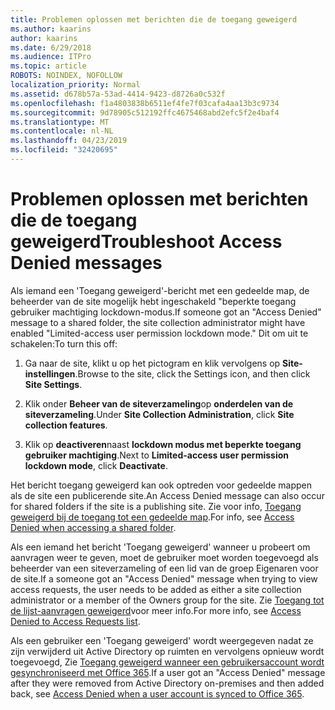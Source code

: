 ```yaml
---
title: Problemen oplossen met berichten die de toegang geweigerd
ms.author: kaarins
author: kaarins
ms.date: 6/29/2018
ms.audience: ITPro
ms.topic: article
ROBOTS: NOINDEX, NOFOLLOW
localization_priority: Normal
ms.assetid: d678b57a-53ad-4414-9423-d8726a0c532f
ms.openlocfilehash: f1a4803838b6511ef4fe7f03cafa4aa13b3c9734
ms.sourcegitcommit: 9d78905c512192ffc4675468abd2efc5f2e4baf4
ms.translationtype: MT
ms.contentlocale: nl-NL
ms.lasthandoff: 04/23/2019
ms.locfileid: "32420695"
---
```

# <a name="troubleshoot-access-denied-messages"></a><span data-ttu-id="84274-102">Problemen oplossen met berichten die de toegang geweigerd</span><span class="sxs-lookup"><span data-stu-id="84274-102">Troubleshoot Access Denied messages</span></span>

<span data-ttu-id="84274-103">Als iemand een 'Toegang geweigerd'-bericht met een gedeelde map, de beheerder van de site mogelijk hebt ingeschakeld "beperkte toegang gebruiker machtiging lockdown-modus.</span><span class="sxs-lookup"><span data-stu-id="84274-103">If someone got an "Access Denied" message to a shared folder, the site collection administrator might have enabled "Limited-access user permission lockdown mode."</span></span> <span data-ttu-id="84274-104">Dit om uit te schakelen:</span><span class="sxs-lookup"><span data-stu-id="84274-104">To turn this off:</span></span> 
  
1. <span data-ttu-id="84274-105">Ga naar de site, klikt u op het pictogram en klik vervolgens op **Site-instellingen**.</span><span class="sxs-lookup"><span data-stu-id="84274-105">Browse to the site, click the Settings icon, and then click **Site Settings**.</span></span>
    
2. <span data-ttu-id="84274-106">Klik onder **Beheer van de siteverzameling**op **onderdelen van de siteverzameling**.</span><span class="sxs-lookup"><span data-stu-id="84274-106">Under **Site Collection Administration**, click **Site collection features**.</span></span>
    
3. <span data-ttu-id="84274-107">Klik op **deactiveren**naast **lockdown modus met beperkte toegang gebruiker machtiging**.</span><span class="sxs-lookup"><span data-stu-id="84274-107">Next to **Limited-access user permission lockdown mode**, click **Deactivate**.</span></span>
    
<span data-ttu-id="84274-108">Het bericht toegang geweigerd kan ook optreden voor gedeelde mappen als de site een publicerende site.</span><span class="sxs-lookup"><span data-stu-id="84274-108">An Access Denied message can also occur for shared folders if the site is a publishing site.</span></span> <span data-ttu-id="84274-109">Zie voor info, [Toegang geweigerd bij de toegang tot een gedeelde map](https://go.microsoft.com/fwlink/?linkid=2004317).</span><span class="sxs-lookup"><span data-stu-id="84274-109">For info, see [Access Denied when accessing a shared folder](https://go.microsoft.com/fwlink/?linkid=2004317).</span></span>
  
<span data-ttu-id="84274-110">Als een iemand het bericht 'Toegang geweigerd' wanneer u probeert om aanvragen weer te geven, moet de gebruiker moet worden toegevoegd als beheerder van een siteverzameling of een lid van de groep Eigenaren voor de site.</span><span class="sxs-lookup"><span data-stu-id="84274-110">If a someone got an "Access Denied" message when trying to view access requests, the user needs to be added as either a site collection administrator or a member of the Owners group for the site.</span></span> <span data-ttu-id="84274-111">Zie [Toegang tot de lijst-aanvragen geweigerd](https://go.microsoft.com/fwlink/?linkid=2004220)voor meer info.</span><span class="sxs-lookup"><span data-stu-id="84274-111">For more info, see [Access Denied to Access Requests list](https://go.microsoft.com/fwlink/?linkid=2004220).</span></span>
  
<span data-ttu-id="84274-112">Als een gebruiker een 'Toegang geweigerd' wordt weergegeven nadat ze zijn verwijderd uit Active Directory op ruimten en vervolgens opnieuw wordt toegevoegd, Zie [Toegang geweigerd wanneer een gebruikersaccount wordt gesynchroniseerd met Office 365](https://go.microsoft.com/fwlink/?linkid=2004318).</span><span class="sxs-lookup"><span data-stu-id="84274-112">If a user got an "Access Denied" message after they were removed from Active Directory on-premises and then added back, see [Access Denied when a user account is synced to Office 365](https://go.microsoft.com/fwlink/?linkid=2004318).</span></span>
  

